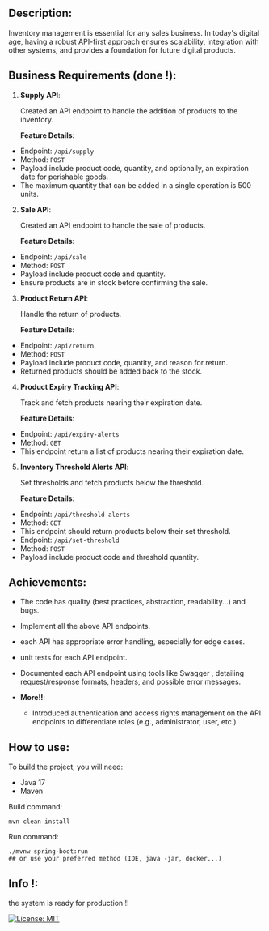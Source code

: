 
## Description:

Inventory management is essential for any sales business. In today's digital age, having a robust API-first approach ensures scalability, integration with other systems, and provides a foundation for future digital products.

## Business Requirements (done !):

1. **Supply API**:

   Created an API endpoint to handle the addition of products to the inventory.

   **Feature Details**:
  - Endpoint: `/api/supply`
  - Method: `POST`
  - Payload include product code, quantity, and optionally, an expiration date for perishable goods.
  - The maximum quantity that can be added in a single operation is 500 units.

2. **Sale API**:

   Created an API endpoint to handle the sale of products.

   **Feature Details**:
  - Endpoint: `/api/sale`
  - Method: `POST`
  - Payload include product code and quantity.
  - Ensure products are in stock before confirming the sale.

3. **Product Return API**:

   Handle the return of products.

   **Feature Details**:
  - Endpoint: `/api/return`
  - Method: `POST`
  - Payload include product code, quantity, and reason for return.
  - Returned products should be added back to the stock.

4. **Product Expiry Tracking API**:

   Track and fetch products nearing their expiration date.

   **Feature Details**:
  - Endpoint: `/api/expiry-alerts`
  - Method: `GET`
  - This endpoint return a list of products nearing their expiration date.

5. **Inventory Threshold Alerts API**:

   Set thresholds and fetch products below the threshold.

   **Feature Details**:
  - Endpoint: `/api/threshold-alerts`
  - Method: `GET`
  - This endpoint should return products below their set threshold.
  - Endpoint: `/api/set-threshold`
  - Method: `POST`
  - Payload include product code and threshold quantity.

## Achievements:

* The code has quality  (best practices, abstraction, readability...) and bugs.

* Implement all the above API endpoints.
* each API has appropriate error handling, especially for edge cases.
* unit tests for each API endpoint.
* Documented each API endpoint using tools like Swagger , detailing request/response formats, headers, and possible error messages.

* **More!!**:
  - Introduced authentication and access rights management on the API endpoints to differentiate roles (e.g., administrator, user, etc.)

## How to use:
To build the project, you will need:
* Java 17
* Maven

Build command:
```
mvn clean install
```

Run command:
```
./mvnw spring-boot:run 
## or use your preferred method (IDE, java -jar, docker...)
```

## Info !:

the system is ready for production !!


[![License: MIT](https://img.shields.io/badge/License-MIT-yellow.svg)](https://opensource.org/licenses/MIT)
